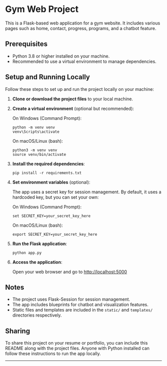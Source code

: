 # Gym Web Project

This is a Flask-based web application for a gym website. It includes various pages such as home, contact, progress, programs, and a chatbot feature.

## Prerequisites

- Python 3.8 or higher installed on your machine.
- Recommended to use a virtual environment to manage dependencies.

## Setup and Running Locally

Follow these steps to set up and run the project locally on your machine:

1. **Clone or download the project files** to your local machine.

2. **Create a virtual environment** (optional but recommended):

   On Windows (Command Prompt):
   ```
   python -m venv venv
   venv\Scripts\activate
   ```

   On macOS/Linux (bash):
   ```
   python3 -m venv venv
   source venv/bin/activate
   ```

3. **Install the required dependencies**:

   ```
   pip install -r requirements.txt
   ```

4. **Set environment variables** (optional):

   The app uses a secret key for session management. By default, it uses a hardcoded key, but you can set your own:

   On Windows (Command Prompt):
   ```
   set SECRET_KEY=your_secret_key_here
   ```

   On macOS/Linux (bash):
   ```
   export SECRET_KEY=your_secret_key_here
   ```

5. **Run the Flask application**:

   ```
   python app.py
   ```

6. **Access the application**:

   Open your web browser and go to [http://localhost:5000](http://localhost:5000)

## Notes

- The project uses Flask-Session for session management.
- The app includes blueprints for chatbot and visualization features.
- Static files and templates are included in the `static/` and `templates/` directories respectively.

## Sharing

To share this project on your resume or portfolio, you can include this README along with the project files. Anyone with Python installed can follow these instructions to run the app locally.

---
